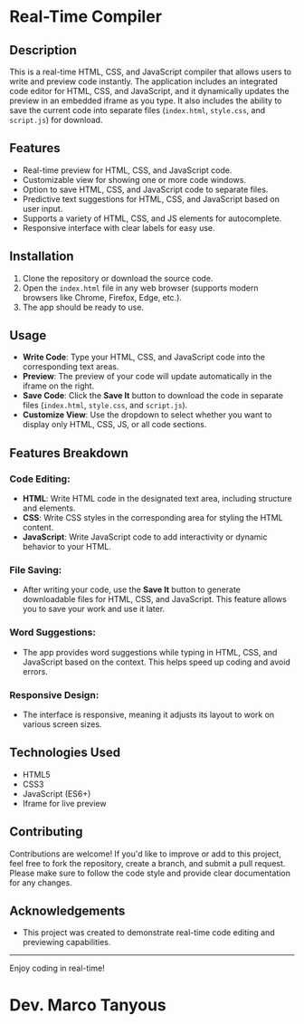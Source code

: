 # Real-Time Compiler

## Description
This is a real-time HTML, CSS, and JavaScript compiler that allows users to write and preview code instantly. The application includes an integrated code editor for HTML, CSS, and JavaScript, and it dynamically updates the preview in an embedded iframe as you type. It also includes the ability to save the current code into separate files (`index.html`, `style.css`, and `script.js`) for download.

## Features
- Real-time preview for HTML, CSS, and JavaScript code.
- Customizable view for showing one or more code windows.
- Option to save HTML, CSS, and JavaScript code to separate files.
- Predictive text suggestions for HTML, CSS, and JavaScript based on user input.
- Supports a variety of HTML, CSS, and JS elements for autocomplete.
- Responsive interface with clear labels for easy use.

## Installation
1. Clone the repository or download the source code.
2. Open the `index.html` file in any web browser (supports modern browsers like Chrome, Firefox, Edge, etc.).
3. The app should be ready to use.

## Usage
- **Write Code**: Type your HTML, CSS, and JavaScript code into the corresponding text areas.
- **Preview**: The preview of your code will update automatically in the iframe on the right.
- **Save Code**: Click the **Save It** button to download the code in separate files (`index.html`, `style.css`, and `script.js`).
- **Customize View**: Use the dropdown to select whether you want to display only HTML, CSS, JS, or all code sections.
  
## Features Breakdown
### Code Editing:
- **HTML**: Write HTML code in the designated text area, including structure and elements.
- **CSS**: Write CSS styles in the corresponding area for styling the HTML content.
- **JavaScript**: Write JavaScript code to add interactivity or dynamic behavior to your HTML.

### File Saving:
- After writing your code, use the **Save It** button to generate downloadable files for HTML, CSS, and JavaScript. This feature allows you to save your work and use it later.

### Word Suggestions:
- The app provides word suggestions while typing in HTML, CSS, and JavaScript based on the context. This helps speed up coding and avoid errors.

### Responsive Design:
- The interface is responsive, meaning it adjusts its layout to work on various screen sizes.

## Technologies Used
- HTML5
- CSS3
- JavaScript (ES6+)
- Iframe for live preview


## Contributing
Contributions are welcome! If you'd like to improve or add to this project, feel free to fork the repository, create a branch, and submit a pull request. Please make sure to follow the code style and provide clear documentation for any changes.

## Acknowledgements
- This project was created to demonstrate real-time code editing and previewing capabilities.
---

Enjoy coding in real-time!

# Dev. Marco Tanyous